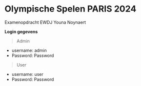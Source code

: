 # Olympische Spelen PARIS 2024
Examenopdracht EWDJ Youna Noynaert

**Login gegevens**

> Admin
- username: admin
- Password: Password
> User
- username: user
- Password: Password
